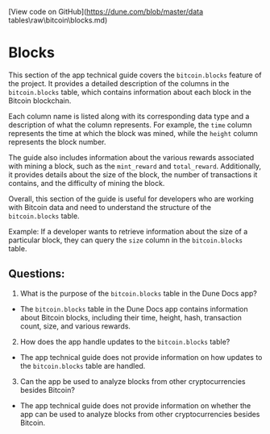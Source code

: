 [View code on GitHub](https://dune.com/blob/master/data tables\raw\bitcoin\blocks.md)

# Blocks

This section of the app technical guide covers the `bitcoin.blocks` feature of the project. It provides a detailed description of the columns in the `bitcoin.blocks` table, which contains information about each block in the Bitcoin blockchain. 

Each column name is listed along with its corresponding data type and a description of what the column represents. For example, the `time` column represents the time at which the block was mined, while the `height` column represents the block number. 

The guide also includes information about the various rewards associated with mining a block, such as the `mint_reward` and `total_reward`. Additionally, it provides details about the size of the block, the number of transactions it contains, and the difficulty of mining the block. 

Overall, this section of the guide is useful for developers who are working with Bitcoin data and need to understand the structure of the `bitcoin.blocks` table. 

Example: If a developer wants to retrieve information about the size of a particular block, they can query the `size` column in the `bitcoin.blocks` table.
## Questions: 
 1. What is the purpose of the `bitcoin.blocks` table in the Dune Docs app? 
- The `bitcoin.blocks` table in the Dune Docs app contains information about Bitcoin blocks, including their time, height, hash, transaction count, size, and various rewards.

2. How does the app handle updates to the `bitcoin.blocks` table? 
- The app technical guide does not provide information on how updates to the `bitcoin.blocks` table are handled.

3. Can the app be used to analyze blocks from other cryptocurrencies besides Bitcoin? 
- The app technical guide does not provide information on whether the app can be used to analyze blocks from other cryptocurrencies besides Bitcoin.